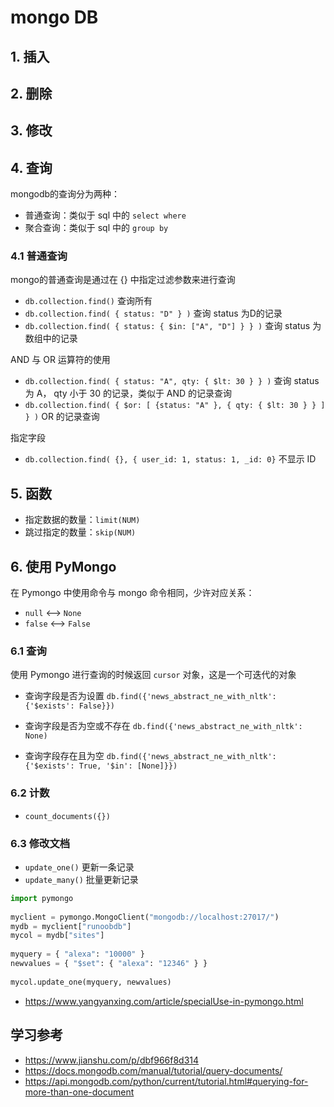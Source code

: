 # mongo DB

## 1. 插入


## 2. 删除



## 3. 修改


## 4. 查询

mongodb的查询分为两种：
- 普通查询：类似于 sql 中的 `select where`
- 聚合查询：类似于 sql 中的 `group by`

### 4.1 普通查询

mongo的普通查询是通过在 {} 中指定过滤参数来进行查询

- `db.collection.find()` 查询所有
- `db.collection.find( { status: "D" } )` 查询 status 为D的记录
- `db.collection.find( { status: { $in: ["A", "D"] } } )` 查询 status 为 数组中的记录

AND 与 OR 运算符的使用

- `db.collection.find( { status: "A", qty: { $lt: 30 } } )` 查询 status 为 A， qty 小于 30 的记录，类似于 AND 的记录查询
- `db.collection.find( { $or: [ {status: "A" }, { qty: { $lt: 30 } } ] } )` OR 的记录查询

指定字段

- `db.collection.find( {}, { user_id: 1, status: 1, _id: 0}` 不显示 ID

## 5. 函数

- 指定数据的数量：`limit(NUM)`
- 跳过指定的数量：`skip(NUM)`


## 6. 使用 PyMongo

在 Pymongo 中使用命令与 mongo 命令相同，少许对应关系：

- `null` <--> `None`
- `false` <--> `False`

### 6.1 查询
使用 Pymongo 进行查询的时候返回 `cursor` 对象，这是一个可迭代的对象

- 查询字段是否为设置
`db.find({'news_abstract_ne_with_nltk': {'$exists': False}})`

- 查询字段是否为空或不存在
`db.find({'news_abstract_ne_with_nltk': None)`

- 查询字段存在且为空
`db.find({'news_abstract_ne_with_nltk': {'$exists': True, '$in': [None]}})`

### 6.2 计数

- `count_documents({})`

### 6.3 修改文档

- `update_one()` 更新一条记录 
- `update_many()` 批量更新记录


```python
import pymongo
 
myclient = pymongo.MongoClient("mongodb://localhost:27017/")
mydb = myclient["runoobdb"]
mycol = mydb["sites"]
 
myquery = { "alexa": "10000" }
newvalues = { "$set": { "alexa": "12346" } }
 
mycol.update_one(myquery, newvalues)
```

- https://www.yangyanxing.com/article/specialUse-in-pymongo.html

## 学习参考

- https://www.jianshu.com/p/dbf966f8d314
- https://docs.mongodb.com/manual/tutorial/query-documents/
- https://api.mongodb.com/python/current/tutorial.html#querying-for-more-than-one-document